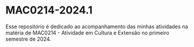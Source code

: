 # MAC0214-2024.1
Esse repositório é dedicado ao acompanhamento das minhas atividades na matéria de MAC0214 - Atividade em Cultura e Extensão no primeiro semestre de 2024.
